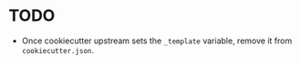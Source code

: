 TODO
====

* Once cookiecutter upstream sets the `_template` variable, remove it from
  `cookiecutter.json`.
